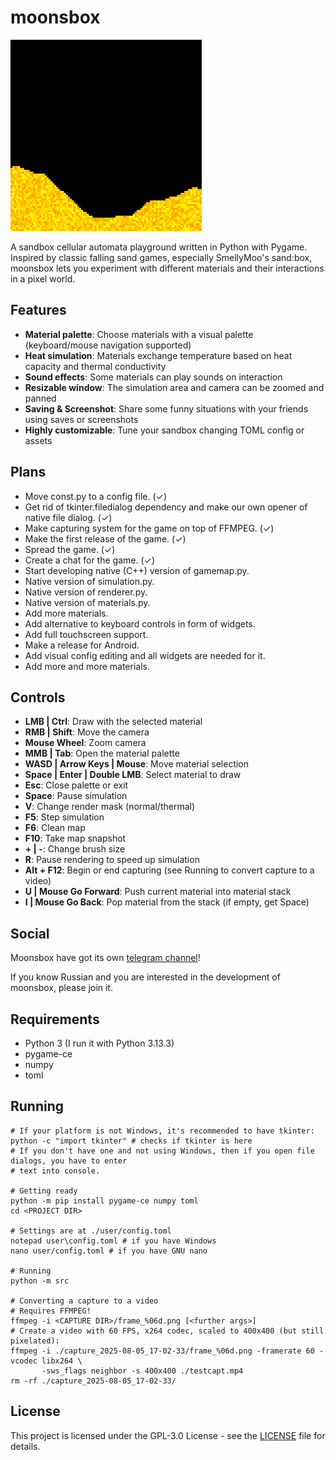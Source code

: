 # moonsbox

![Gameplay Demo](doc-resources/moonsbox-map-preview.gif)

A sandbox cellular automata playground written in Python with Pygame. Inspired by classic falling 
sand games, especially SmellyMoo's sand:box, moonsbox lets you experiment with different materials
and their interactions in a pixel world.

## Features

- **Material palette**: Choose materials with a visual palette (keyboard/mouse navigation supported)
- **Heat simulation**: Materials exchange temperature based on heat capacity and 
                       thermal conductivity
- **Sound effects**: Some materials can play sounds on interaction
- **Resizable window**: The simulation area and camera can be zoomed and panned
- **Saving & Screenshot**: Share some funny situations with your friends using saves or screenshots
- **Highly customizable**: Tune your sandbox changing TOML config or assets

## Plans

- Move const.py to a config file. (✓)
- Get rid of tkinter.filedialog dependency and make our own opener of native file dialog. (✓)
- Make capturing system for the game on top of FFMPEG. (✓)
- Make the first release of the game. (✓)
- Spread the game. (✓)
- Create a chat for the game. (✓)
- Start developing native (C++) version of gamemap.py.
- Native version of simulation.py.
- Native version of renderer.py.
- Native version of materials.py.
- Add more materials.
- Add alternative to keyboard controls in form of widgets.
- Add full touchscreen support.
- Make a release for Android.
- Add visual config editing and all widgets are needed for it.
- Add more and more materials.

## Controls

- **LMB | Ctrl**: Draw with the selected material
- **RMB | Shift**: Move the camera
- **Mouse Wheel**: Zoom camera
- **MMB | Tab**: Open the material palette
- **WASD | Arrow Keys | Mouse**: Move material selection
- **Space | Enter | Double LMB**: Select material to draw
- **Esc**: Close palette or exit
- **Space**: Pause simulation
- **V**: Change render mask (normal/thermal)
- **F5**: Step simulation
- **F6**: Clean map
- **F10**: Take map snapshot
- **+ | -**: Change brush size
- **R**: Pause rendering to speed up simulation
- **Alt + F12**: Begin or end capturing (see Running to convert capture to a video)
- **U | Mouse Go Forward**: Push current material into material stack
- **I | Mouse Go Back**: Pop material from the stack (if empty, get Space)

## Social

Moonsbox have got its own [telegram channel](https://t.me/kk_moonsbox)!

If you know Russian and you are interested in the development of moonsbox, please join it.

## Requirements

- Python 3 (I run it with Python 3.13.3)
- pygame-ce
- numpy
- toml

## Running

```
# If your platform is not Windows, it's recommended to have tkinter:
python -c "import tkinter" # checks if tkinter is here
# If you don't have one and not using Windows, then if you open file dialogs, you have to enter
# text into console.

# Getting ready
python -m pip install pygame-ce numpy toml
cd <PROJECT DIR>

# Settings are at ./user/config.toml
notepad user\config.toml # if you have Windows
nano user/config.toml # if you have GNU nano

# Running
python -m src

# Converting a capture to a video
# Requires FFMPEG!
ffmpeg -i <CAPTURE DIR>/frame_%06d.png [<further args>]
# Create a video with 60 FPS, x264 codec, scaled to 400x400 (but still pixelated):
ffmpeg -i ./capture_2025-08-05_17-02-33/frame_%06d.png -framerate 60 -vcodec libx264 \
       -sws_flags neighbor -s 400x400 ./testcapt.mp4
rm -rf ./capture_2025-08-05_17-02-33/
```

## License

This project is licensed under the GPL-3.0 License - see the [LICENSE](LICENSE) file for details.
